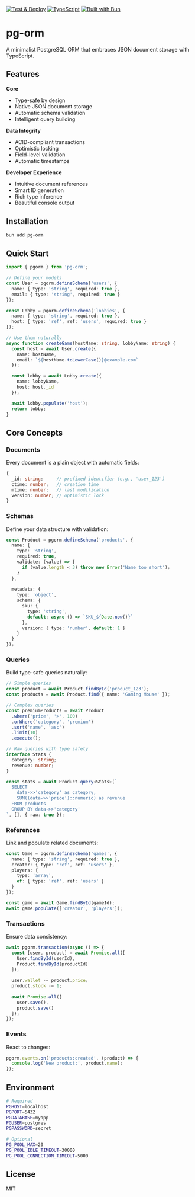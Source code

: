 [![Test & Deploy](../../actions/workflows/main.yml/badge.svg)](../../actions/workflows/main.yml)
[![TypeScript](https://img.shields.io/badge/TypeScript-007ACC?style=for-the-badge&logo=typescript&logoColor=white)](https://www.typescriptlang.org/)
[![Built with Bun](https://img.shields.io/badge/Built%20with%20Bun-000?style=for-the-badge&logo=bun&logoColor=white)](https://bun.sh)

# pg-orm

A minimalist PostgreSQL ORM that embraces JSON document storage with TypeScript.

## Features

**Core**
- Type-safe by design
- Native JSON document storage
- Automatic schema validation
- Intelligent query building

**Data Integrity**
- ACID-compliant transactions
- Optimistic locking
- Field-level validation
- Automatic timestamps

**Developer Experience**
- Intuitive document references
- Smart ID generation
- Rich type inference
- Beautiful console output

## Installation

```bash
bun add pg-orm
```

## Quick Start

```typescript
import { pgorm } from 'pg-orm';

// Define your models
const User = pgorm.defineSchema('users', {
  name: { type: 'string', required: true },
  email: { type: 'string', required: true }
});

const Lobby = pgorm.defineSchema('lobbies', {
  name: { type: 'string', required: true },
  host: { type: 'ref', ref: 'users', required: true }
});

// Use them naturally
async function createGame(hostName: string, lobbyName: string) {
  const host = await User.create({ 
    name: hostName,
    email: `${hostName.toLowerCase()}@example.com` 
  });

  const lobby = await Lobby.create({
    name: lobbyName,
    host: host._id
  });

  await lobby.populate('host');
  return lobby;
}
```

## Core Concepts

### Documents

Every document is a plain object with automatic fields:

```typescript
{
  _id: string;     // prefixed identifier (e.g., 'user_123')
  ctime: number;   // creation time
  mtime: number;   // last modification
  version: number; // optimistic lock
}
```

### Schemas

Define your data structure with validation:

```typescript
const Product = pgorm.defineSchema('products', {
  name: { 
    type: 'string', 
    required: true,
    validate: (value) => {
      if (value.length < 3) throw new Error('Name too short');
    }
  },
  
  metadata: {
    type: 'object',
    schema: {
      sku: { 
        type: 'string',
        default: async () => `SKU_${Date.now()}`
      },
      version: { type: 'number', default: 1 }
    }
  }
});
```

### Queries

Build type-safe queries naturally:

```typescript
// Simple queries
const product = await Product.findById('product_123');
const products = await Product.find({ name: 'Gaming Mouse' });

// Complex queries
const premiumProducts = await Product
  .where('price', '>', 100)
  .orWhere('category', 'premium')
  .sort('name', 'asc')
  .limit(10)
  .execute();

// Raw queries with type safety
interface Stats {
  category: string;
  revenue: number;
}

const stats = await Product.query<Stats>(`
  SELECT 
    data->>'category' as category,
    SUM((data->>'price')::numeric) as revenue
  FROM products 
  GROUP BY data->>'category'
`, [], { raw: true });
```

### References

Link and populate related documents:

```typescript
const Game = pgorm.defineSchema('games', {
  name: { type: 'string', required: true },
  creator: { type: 'ref', ref: 'users' },
  players: { 
    type: 'array', 
    of: { type: 'ref', ref: 'users' }
  }
});

const game = await Game.findById(gameId);
await game.populate(['creator', 'players']);
```

### Transactions

Ensure data consistency:

```typescript
await pgorm.transaction(async () => {
  const [user, product] = await Promise.all([
    User.findById(userId),
    Product.findById(productId)
  ]);
  
  user.wallet -= product.price;
  product.stock -= 1;
  
  await Promise.all([
    user.save(),
    product.save()
  ]);
});
```

### Events

React to changes:

```typescript
pgorm.events.on('products:created', (product) => {
  console.log('New product:', product.name);
});
```

## Environment

```bash
# Required
PGHOST=localhost
PGPORT=5432
PGDATABASE=myapp
PGUSER=postgres
PGPASSWORD=secret

# Optional
PG_POOL_MAX=20
PG_POOL_IDLE_TIMEOUT=30000
PG_POOL_CONNECTION_TIMEOUT=5000
```

## License

MIT
